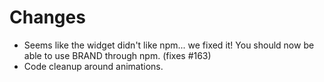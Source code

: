 # Changes
- Seems like the widget didn't like npm... we fixed it! You should now be able to use BRAND through npm. (fixes #163)
- Code cleanup around animations.
